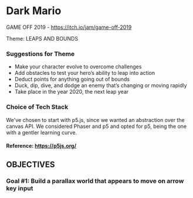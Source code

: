# Dark Mario

GAME OFF 2019 - https://itch.io/jam/game-off-2019

Theme: LEAPS AND BOUNDS

### Suggestions for Theme

- Make your character evolve to overcome challenges
- Add obstacles to test your hero’s ability to leap into action
- Deduct points for anything going out of bounds
- Duck, dip, dive, and dodge an enemy that’s changing or moving rapidly
- Take place in the year 2020, the next leap year

### Choice of Tech Stack

We've chosen to start with p5.js, since we wanted an abstraction over the canvas API.
We considered Phaser and p5 and opted for p5, being the one with a gentler learning curve.

#### Reference: https://p5js.org/

## OBJECTIVES

### Goal #1: Build a parallax world that appears to move on arrow key input
